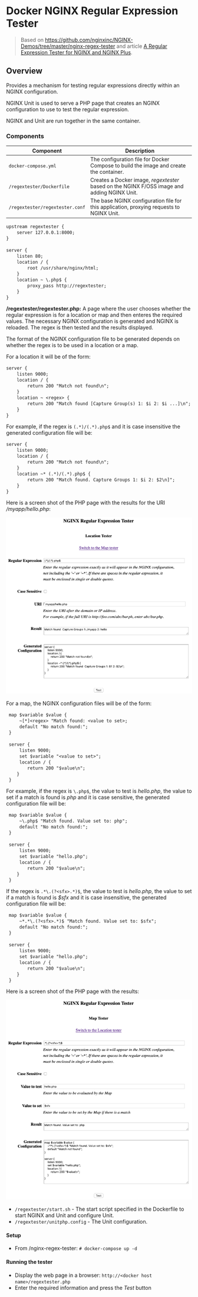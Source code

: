 # Docker NGINX Regular Expression Tester

> Based on <https://github.com/nginxinc/NGINX-Demos/tree/master/nginx-regex-tester> and article [A Regular Expression Tester for NGINX and NGINX Plus](https://www.nginx.com/blog/regular-expression-tester-nginx/).

## Overview

Provides a mechanism for testing regular expressions directly within an NGINX
configuration.

NGINX Unit is used to serve a PHP page that creates an NGINX configuration to
use to test the regular expression.

NGINX and Unit are run together in the same container.

### Components

|            Component            |                                         Description                                         |
|---------------------------------|---------------------------------------------------------------------------------------------|
| `docker-compose.yml`            | The configuration file for Docker Compose to build the image and create the container.      |
| `/regextester/Dockerfile`       | Creates a Docker image, _regextester_ based on the NGINX F/OSS image and adding NGINX Unit. |
| `/regextester/regextester.conf` | The base NGINX configuration file for this application, proxying requests to NGINX Unit.    |

```nginx
upstream regextester {
    server 127.0.0.1:8000;
}

server {
    listen 80;
    location / {
        root /usr/share/nginx/html;
    }
    location ~ \.php$ {
        proxy_pass http://regextester;
    }
}
```

**/regextester/regextester.php:** A page where the user chooses whether the
regular expression is for a location or map and then enteres the required
values. The necessary NGINX configuration is generated and NGINX is reloaded.
The regex is then tested and the results displayed.

The format of the NGINX configuration file to be generated depends on whether
the regex is to be used in a location or a map.

For a location it will be of the form:

```nginx
server {
    listen 9000;
    location / {
        return 200 "Match not found\n";
    }
    location ~ <regex> {
        return 200 "Match found [Capture Group(s) 1: $i 2: $i ...]\n";
    }
}
```

For example, if the regex is `(.*)/(.*).php$` and it is case insensitive the
generated configuration file will be:

```nginx
server {
    listen 9000;
    location / {
        return 200 "Match not found\n";
    }
    location ~* (.*)/(.*).php$ {
        return 200 "Match found. Capture Groups 1: $i 2: $2\n]";
    }
}
```

Here is a screen shot of the PHP page with the results for the URI _/myapp/hello.php_:

![screen shot of the PHP page with the results for the URI](screen_shot_loc.png)

For a map, the NGINX configuration files will be of the form:

```nginx
 map $variable $value {
     ~[*]<regex> "Match found: <value to set>;
     default "No match found:";
 }

 server {
     listen 9000;
     set $variable "<value to set>";
     location / {
        return 200 "$value\n";
    }
 }
```

For example, if the regex is `\.php$`, the value to test is _hello.php_, the
value to set if a match is found is _php_ and it is case sensitive, the
generated configuration file will be:

```nginx
 map $variable $value {
     ~\.php$ "Match found. Value set to: php";
     default "No match found:";
 }

 server {
     listen 9000;
     set $variable "hello.php";
     location / {
        return 200 "$value\n";
    }
 }
```

If the regex is `.*\.(?<sfx>.*)$`, the value to test is _hello.php_, the value
to set if a match is found is _$sfx_ and it is case insensitive, the generated
configuration file will be:

```nginx
 map $variable $value {
     ~*.*\.(?<sfx>.*)$ "Match found. Value set to: $sfx";
     default "No match found:";
 }

 server {
     listen 9000;
     set $variable "hello.php";
     location / {
        return 200 "$value\n";
    }
 }
```

Here is a screen shot of the PHP page with the results:

![Screen shot of the PHP page with the results](screen_shot_map.png)

- `/regextester/start.sh` - The start script specified in the Dockerfile to start NGINX and Unit and configure Unit.
- `/regextester/unitphp.config` - The Unit configuration.

#### Setup

- From /nginx-regex-tester: `# docker-compose up -d`

#### Running the tester

- Display the web page in a browser: `http://<docker host name>/regextester.php`
- Enter the required information and press the _Test_ button
